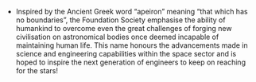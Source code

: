 - Inspired by the Ancient Greek word “apeiron” meaning “that which has no boundaries”, the Foundation Society emphasise the ability of humankind to overcome even the great challenges of forging new civilisation on astronomical bodies once deemed incapable of maintaining human life. This name honours the advancements made in science and engineering capabilities within the space sector and is hoped to inspire the next generation of engineers to keep on reaching for the stars!